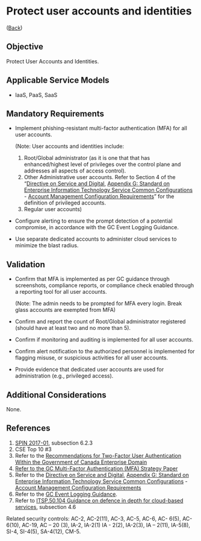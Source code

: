 # Protect user accounts and identities

([Back](../README.md))

## Objective

Protect User Accounts and Identities.

## Applicable Service Models

- IaaS, PaaS, SaaS

## Mandatory Requirements

- Implement phishing-resistant multi-factor authentication (MFA) for all user accounts.

  (Note: User accounts and identities include:

  1. Root/Global administrator (as it is one that that has enhanced/highest level of privileges over the control plane and addresses all aspects of access control).
  2. Other Administrative user accounts. Refer to Section 4 of the “[Directive on Service and Digital](https://www.tbs-sct.canada.ca/pol/doc-eng.aspx?id=32601), [Appendix G: Standard on Enterprise Information Technology Service Common Configurations](https://www.tbs-sct.canada.ca/pol/doc-eng.aspx?id=32713) - [Account Management Configuration Requirements](https://www.canada.ca/en/government/system/digital-government/policies-standards/enterprise-it-service-common-configurations/account.html)” for the definition of privileged accounts.
  3. Regular user accounts)

- Configure alerting to ensure the prompt detection of a potential compromise, in accordance with the GC Event Logging Guidance.
- Use separate dedicated accounts to administer cloud services to minimize the blast radius.

## Validation

- Confirm that MFA is implemented as per GC guidance through screenshots, compliance reports, or compliance check enabled through a reporting tool for all user accounts.

  (Note: The admin needs to be prompted for MFA every login. Break glass accounts are exempted from MFA)

- Confirm and report the count of Root/Global administrator registered (should have at least two and no more than 5).
- Confirm if monitoring and auditing is implemented for all user accounts.
- Confirm alert notification to the authorized personnel is implemented for flagging misuse, or suspicious activities for all user accounts.
- Provide evidence that dedicated user accounts are used for administration (e.g., privileged access).

## Additional Considerations

None.

## References

1. [SPIN 2017-01](https://www.canada.ca/en/treasury-board-secretariat/services/access-information-privacy/security-identity-management/direction-secure-use-commercial-cloud-services-spin.html), subsection 6.2.3
2. CSE Top 10 #3
3. Refer to the [Recommendations for Two-Factor User Authentication Within the Government of Canada Enterprise Domain](https://intranet.canada.ca/wg-tg/rtua-rafu-eng.asp)
4. [Refer to the GC Multi-Factor Authentication (MFA) Strategy Paper](https://www.gcpedia.gc.ca/gcwiki/images/9/9e/GC_MFA_Strategy.pdf)
5. Refer to the [Directive on Service and Digital](https://www.tbs-sct.canada.ca/pol/doc-eng.aspx?id=32601), [Appendix G: Standard on Enterprise Information Technology Service Common Configurations](https://www.tbs-sct.canada.ca/pol/doc-eng.aspx?id=32713) - [Account Management Configuration Requirements](https://www.canada.ca/en/government/system/digital-government/policies-standards/enterprise-it-service-common-configurations/account.html)
6. Refer to the [GC Event Logging Guidance](https://www.gcpedia.gc.ca/gcwiki/images/e/e3/GC_Event_Logging_Strategy.pdf).
7. Refer to [ITSP.50.104 Guidance on defence in depth for cloud-based services](https://cyber.gc.ca/en/guidance/itsp50104-guidance-defence-depth-cloud-based-services), subsection 4.6

Related security controls: AC-2, AC-2(11), AC-3, AC-5, AC-6, AC- 6(5), AC- 6(10), AC-19, AC – 20 (3), IA-2, IA-2(1)
IA - 2(2), IA-2(3), IA – 2(11), IA-5(8), SI-4, SI-4(5), SA-4(12), CM-5.
